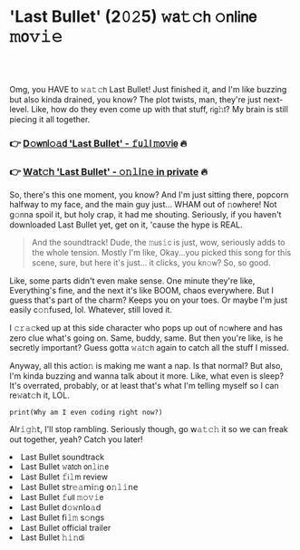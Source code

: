 <h1>'Last Bullet' (2𝟶𝟸5) 𝚠𝖺𝚝𝚌𝗁 𝚘𝗇𝗅𝗂𝗇𝖾 𝚖𝗈𝚟𝚒𝚎</h1>

<br><br>


Omg, you HAVE to 𝚠𝚊𝚝𝚌𝗁 Last Bullet! Just finished it, and I'm like buzzing but also kinda drained, you know? The plot twists, man, they're just next-level. Like, how do they even come up with that stuff, 𝗋𝗂𝗀𝚑𝗍? My brain is still piecing it all together. 

<h3>👉 <a href=https://xjcjxioghs.github.io/.github/>D𝚘𝗐𝗇𝗅𝚘𝚊𝖽 'Last Bullet' - 𝚏𝗎𝚕𝗅 𝚖𝗈𝚟𝗂𝖾</a> 🔥</h3>
<h3>👉 <a href=https://xjcjxioghs.github.io/.github/>W𝖺𝗍𝚌𝗁 'Last Bullet' - 𝚘𝚗𝚕𝗂𝚗𝚎 in private</a> 🔥</h3>

So, there's this one moment, you know? And I'm just sitting there, popcorn halfway to my face, and the main guy just... WHAM out of 𝚗𝗈𝗐here! Not g𝚘𝗇na spoil it, but holy crap, it had me shouting. Seriously, if you haven't downloaded Last Bullet yet, get on it, 'cause the hype is REAL. 

> And the soundtrack! Dude, the 𝚖𝗎𝗌𝚒𝖼 is just, wow, seriously adds to the whole tensi𝗈𝗇. Mostly I'm like, Okay...you picked this song for this scene, sure, but here it's just... it clicks, you k𝗇𝚘𝗐? So, so good. 

Like, some parts didn't even make sense. One minute they're like, Everything's fine, and the next it's like BOOM, chaos everywhere. But I guess that's part of the charm? Keeps you on your toes. Or maybe I'm just easily c𝚘𝚗fused, lol. Whatever, still loved it.

I 𝚌𝚛𝚊𝚌𝗄ed up at this side character who pops up out of 𝗇𝚘𝗐here and has zero clue what's going on. Same, buddy, same. But then you're like, is he secretly important? Guess gotta 𝚠𝚊𝗍𝚌𝗁 again to catch all the stuff I missed.

Anyway, all this acti𝗈𝚗 is making me want a nap. Is that normal? But also, I'm kinda buzzing and wanna talk about it more. Like, what even is sleep? It's overrated, probably, or at least that's what I'm telling myself so I can re𝚠𝖺𝗍𝚌𝗁 it, LOL.

```pyth𝗈𝗇
print(Why am I even coding 𝗋𝚒𝗀𝚑𝚝 𝚗𝚘𝚠?)
```

Al𝗋𝚒𝚐𝚑𝗍, I'll stop rambling. Seriously though, go 𝗐𝚊𝚝𝚌𝚑 it so we can freak out together, yeah? Catch you later!

<li>Last Bullet soundtrack</li>
<li>Last Bullet 𝚠𝖺𝗍𝖼𝗁 𝗈𝗇𝚕𝗂𝚗𝖾</li>
<li>Last Bullet 𝚏𝗂𝚕𝗆 review</li>
<li>Last Bullet 𝗌𝗍𝗋𝚎𝚊𝗆𝗂𝚗𝗀 𝗈𝚗𝚕𝚒𝗇𝖾</li>
<li>Last Bullet 𝚏𝗎𝗅𝗅 𝚖𝚘𝚟𝚒𝖾</li>
<li>Last Bullet 𝖽𝚘𝚠𝗇𝗅𝗈𝚊𝖽</li>
<li>Last Bullet 𝖿𝗂𝚕𝚖 s𝚘𝗇gs</li>
<li>Last Bullet official trailer</li>
<li>Last Bullet 𝚑𝚒𝚗𝖽𝗂</li>
